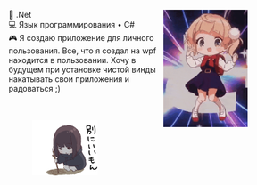 <div align="center">
  <img src="https://github.com/akeceqm/akeceqm/blob/main/mesugaki-trezdo.gif" width="30%" align="right" />
  <div style="max-width: 70%; text-align: left;">
    <p>
      💼 .Net <br>
      💻 Язык программирования • C# <br>
      🎮 Я создаю приложение для личного пользования. Все, что я создал на wpf находится в пользовании. Хочу в будущем при установке чистой винды накатывать свои приложения и радоваться ;)
    </p>
  </div>
  <br><br>
  <img src="https://github.com/akeceqm/akeceqm/blob/main/불김.gif" height="100" />
  <br><br><br>
</div>

<style>
  /* Медиа-запрос для устройств с шириной экрана до 600px */
  @media screen and (max-width: 600px) {
    img {
      width: 100%; /* Изображения займут всю ширину блока */
      float: none; /* Изображения не будут обтекаться текстом */
    }
    div {
      max-width: 100%; /* Максимальная ширина блока будет равна ширине экрана */
      text-align: center; /* Выравнивание текста по центру */
    }
  }
</style>
